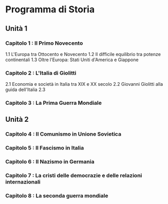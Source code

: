 # Programma di Storia

## Unità 1

### Capitolo 1 : Il Primo Novecento
1.1 L'Europa tra Ottocento e Novecento
1.2 Il difficile equilibrio tra potenze continentali
1.3 Oltre l'Europa: Stati Uniti d'America e Giappone

### Capitolo 2 : L'Italia di Giolitti
2.1 Economia e società in Italia tra XIX e XX secolo
2.2 Giovanni Giolitti alla guida dell'Italia
2.3 

### Capitolo 3 : La Prima Guerra Mondiale



## Unità 2

### Capitolo 4 : Il Comunismo in Unione Sovietica

### Capitolo 5 : Il Fascismo in Italia

### Capitolo 6 : Il Nazismo in Germania

### Capitolo 7 : La cristi delle democrazie e delle relazioni internazionali

### Capitolo 8 : La seconda guerra mondiale

<!--stackedit_data:
eyJoaXN0b3J5IjpbLTE4NzU5MTU3OTQsLTg1ODczNzcyMSw1Mj
kzODQ1MTksMTkxNjA3MTg1OSwtMjA4ODc0NjYxMiw3MzA5OTgx
MTZdfQ==
-->